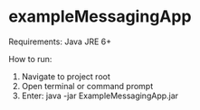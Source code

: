 # exampleMessagingApp
Requirements:
Java JRE 6+

How to run:
1. Navigate to project root
2. Open terminal or command prompt
3. Enter: java -jar ExampleMessagingApp.jar
